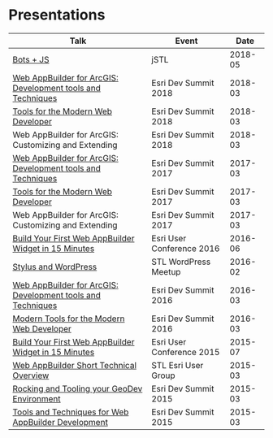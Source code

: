 # Presentations

| Talk  | Event | Date |
| ------------- | ------------- | ------------- |
| [Bots + JS](https://github.com/gavinr/presentations/tree/master/src/bots-js)  | jSTL  | 2018-05 |
| [Web AppBuilder for ArcGIS: Development tools and Techniques](https://github.com/gavinr/web-appbuilder-tools-techniques-dev-summit-2018)  | Esri Dev Summit 2018  | 2018-03 |
| [Tools for the Modern Web Developer](http://slides.com/joshpeterson/devsummit18#/)  | Esri Dev Summit 2018  | 2018-03 |
| Web AppBuilder for ArcGIS: Customizing and Extending  | Esri Dev Summit 2018  | 2018-03 |
| [Web AppBuilder for ArcGIS: Development tools and Techniques](https://github.com/gavinr/web-appbuilder-tools-techniques-dev-summit-2017)  | Esri Dev Summit 2017  | 2017-03 |
| [Tools for the Modern Web Developer](https://github.com/jpeterson/devsummit-2017-modern-tools)  | Esri Dev Summit 2017  | 2017-03 |
| Web AppBuilder for ArcGIS: Customizing and Extending  | Esri Dev Summit 2017  | 2017-03 |
| [Build Your First Web AppBuilder Widget in 15 Minutes](https://github.com/gavinr/presentations/tree/master/src/web-app-builder-build-your-first-widget-2016)  | Esri User Conference 2016  | 2016-06 |
| [Stylus and WordPress](http://gavinr.github.io/presentations/stylus-wordpress)  | STL WordPress Meetup  | 2016-02 |
| [Web AppBuilder for ArcGIS: Development tools and Techniques](https://github.com/gavinr/web-appbuilder-tools-techniques-dev-summit-2016)  | Esri Dev Summit 2016 | 2016-03 |
| [Modern Tools for the Modern Web Developer](https://github.com/jpeterson/devsummit-2016-modern-tools)  | Esri Dev Summit 2016  | 2016-03 |
| [Build Your First Web AppBuilder Widget in 15 Minutes](http://gavinr.github.io/presentations/web-app-builder-build-your-first-widget-2015/slides.pdf)  | Esri User Conference 2015  | 2015-07 |
|  [Web AppBuilder Short Technical Overview](http://gavinr.github.io/presentations/web-app-builder-short-overview/slides/)  | STL Esri User Group  | 2015-03 |
| [Rocking and Tooling your GeoDev Environment](http://jpeterson.github.io/devsummit-2015-geodev-environment)  | Esri Dev Summit 2015  | 2015-03 |
| [Tools and Techniques for Web AppBuilder Development](http://gavinr.github.io/web-appbuilder-tools-techniques-dev-summit-2015)  | Esri Dev Summit 2015  | 2015-03 |
